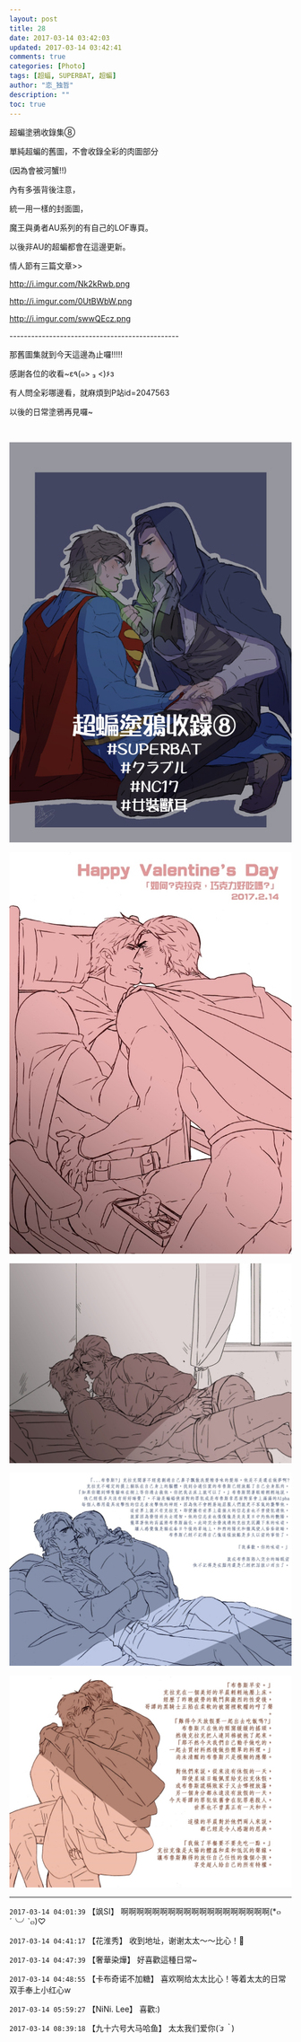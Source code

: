 ```yaml
---
layout: post
title: 28
date: 2017-03-14 03:42:03
updated: 2017-03-14 03:42:41
comments: true
categories: [Photo]
tags: [超蝠, SUPERBAT, 超蝙]
author: "恋_独哲"
description: ""
toc: true
---
```


<p>超蝙塗鴉收錄集⑧</p> 
<p>單純超蝙的舊圖，不會收錄全彩的肉圖部分</p> 
<p>(因為會被河蟹!!)</p> 
<p>內有多張背後注意，</p> 
<p>統一用一樣的封面圖，</p> 
<p>魔王與勇者AU系列的有自己的LOF專頁。</p> 
<p>以後非AU的超蝙都會在這邊更新。</p> 
<p>情人節有三篇文章&gt;&gt;</p> 
<p><a target="_blank" rel="nofollow" href="http://i.imgur.com/Nk2kRwb.png"  >http://i.imgur.com/Nk2kRwb.png</a><br /></p> 
<p><a target="_blank" rel="nofollow" href="http://i.imgur.com/0UtBWbW.png"  >http://i.imgur.com/0UtBWbW.png</a><br /></p> 
<p><a target="_blank" rel="nofollow" href="http://i.imgur.com/swwQEcz.png"  >http://i.imgur.com/swwQEcz.png</a><br /></p> 
<p>-----------------------------------------------</p> 
<p>那舊圖集就到今天這邊為止囉!!!!!</p> 
<p>感謝各位的收看~ε٩(๑&gt;&nbsp;₃&nbsp;&lt;)۶з</p> 
<p>有人問全彩哪邊看，就麻煩到P站id=2047563</p> 
<p>以後的日常塗鴉再見囉~</p> 
<p><br /></p>

![](https://raw.githubusercontent.com/alicewish/maple50821/master/img_YW5MWVN1NEpoZFVjcVVReTlUaGpKdTdjZnVoSEdkdHFjOGZMQjFjTzM3MmhNeTFOUndLRytRPT0.jpg)

![](https://raw.githubusercontent.com/alicewish/maple50821/master/img_YW5MWVN1NEpoZFVjcVVReTlUaGpKcWpRQ2g4T2s5VHVweCt2NTk2QzErK0NMZzc5MUNnaXhnPT0.jpg)

![](https://raw.githubusercontent.com/alicewish/maple50821/master/img_YW5MWVN1NEpoZFVjcVVReTlUaGpKbTc3SkVydDU4VXYya0Y4S1E5ckZPRmZwdE1qYW1QRFdRPT0.jpg)

![](https://raw.githubusercontent.com/alicewish/maple50821/master/img_YW5MWVN1NEpoZFVjcVVReTlUaGpKdlBsMTBJeXVmQnFWc0hhOVpHSm9sd2NwM2JTdEFINDdRPT0.jpg)

![](https://raw.githubusercontent.com/alicewish/maple50821/master/img_YW5MWVN1NEpoZFVjcVVReTlUaGpKaDR6V0RWdmlSZzU0VWdhL0VJTWRxY3ZNY1I1WFU0Ti9BPT0.jpg)

---

`2017-03-14 04:01:39` 【飒SI】 啊啊啊啊啊啊啊啊啊啊啊啊啊啊啊啊啊啊啊(*๓´╰╯`๓)♡

`2017-03-14 04:41:17` 【花淮秀】 收到地址，谢谢太太～～比心！💋

`2017-03-14 04:47:39` 【奢華染燁】 好喜歡這種日常~

`2017-03-14 04:48:55` 【卡布奇诺不加糖】 喜欢啊给太太比心！等着太太的日常双手奉上小红心w

`2017-03-14 05:59:27` 【NiNi. Lee】 喜歡:)

`2017-03-14 08:39:18` 【九十六号大马哈鱼】 太太我们爱你(*´з｀*)
